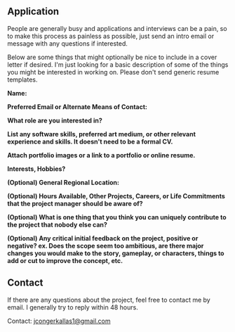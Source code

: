## Application
People are generally busy and applications and interviews can be a pain, so to make this process as painless as possible, just send an intro email or message with any questions if interested.

Below are some things that might optionally be nice to include in a cover letter if desired.  I'm just looking for a basic description of some of the things you might be interested in working on. Please don't send generic resume templates.

**Name:**

**Preferred Email or Alternate Means of Contact:**

**What role are you interested in?**

**List any software skills, preferred art medium, or other relevant experience and skills.  It doesn't need to be a formal CV.**

**Attach portfolio images or a link to a portfolio or online resume.**

**Interests, Hobbies?**

**(Optional) General Regional Location:**

**(Optional) Hours Available, Other Projects, Careers, or Life Commitments that the project manager should be aware of?**

**(Optional) What is one thing that you think you can uniquely contribute to the project that nobody else can?**

**(Optional) Any critical initial feedback on the project, positive or negative?  ex. Does the scope seem too ambitious, are there major changes you would make to the story, gameplay, or characters, things to add or cut to improve the concept, etc.**


## Contact
If there are any questions about the project, feel free to contact me by email.  I generally try to reply within 48 hours.

Contact: jcongerkallas1@gmail.com

